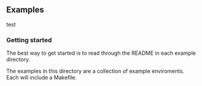## Examples
test
### Getting started

The best way to get started is to read through the README in each example 
directory.

The examples in this directory are a collection of example enviroments. Each will 
include a Makefile.
